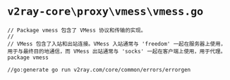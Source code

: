 # `v2ray-core\proxy\vmess\vmess.go`

```
// Package vmess 包含了 VMess 协议和传输的实现。
//
// VMess 包含了入站和出站连接。VMess 入站通常与 'freedom' 一起在服务器上使用，用于与最终目的地通信，而 VMess 出站通常与 'socks' 一起在客户端上使用，用于代理。
package vmess

//go:generate go run v2ray.com/core/common/errors/errorgen
```
